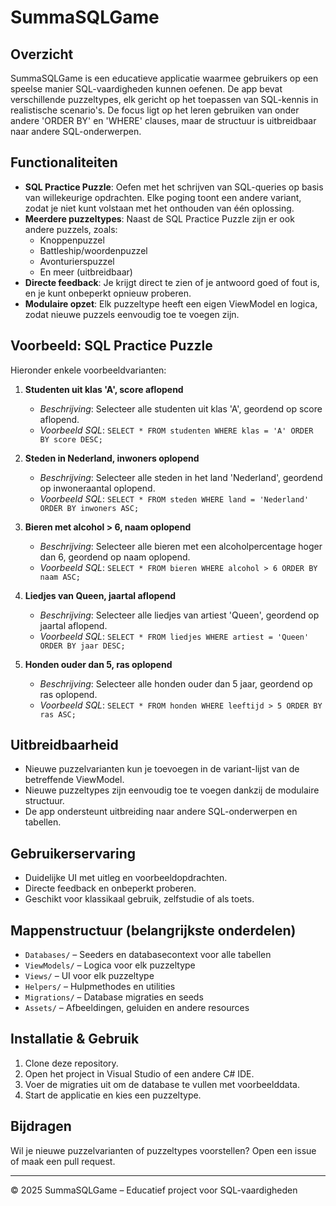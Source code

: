 # SummaSQLGame

## Overzicht
SummaSQLGame is een educatieve applicatie waarmee gebruikers op een speelse manier SQL-vaardigheden kunnen oefenen. De app bevat verschillende puzzeltypes, elk gericht op het toepassen van SQL-kennis in realistische scenario's. De focus ligt op het leren gebruiken van onder andere 'ORDER BY' en 'WHERE' clauses, maar de structuur is uitbreidbaar naar andere SQL-onderwerpen.

## Functionaliteiten
- **SQL Practice Puzzle**: Oefen met het schrijven van SQL-queries op basis van willekeurige opdrachten. Elke poging toont een andere variant, zodat je niet kunt volstaan met het onthouden van één oplossing.
- **Meerdere puzzeltypes**: Naast de SQL Practice Puzzle zijn er ook andere puzzels, zoals:
  - Knoppenpuzzel
  - Battleship/woordenpuzzel
  - Avonturierspuzzel
  - En meer (uitbreidbaar)
- **Directe feedback**: Je krijgt direct te zien of je antwoord goed of fout is, en je kunt onbeperkt opnieuw proberen.
- **Modulaire opzet**: Elk puzzeltype heeft een eigen ViewModel en logica, zodat nieuwe puzzels eenvoudig toe te voegen zijn.

## Voorbeeld: SQL Practice Puzzle
Hieronder enkele voorbeeldvarianten:

1. **Studenten uit klas 'A', score aflopend**
   - _Beschrijving_: Selecteer alle studenten uit klas 'A', geordend op score aflopend.
   - _Voorbeeld SQL_: `SELECT * FROM studenten WHERE klas = 'A' ORDER BY score DESC;`

2. **Steden in Nederland, inwoners oplopend**
   - _Beschrijving_: Selecteer alle steden in het land 'Nederland', geordend op inwoneraantal oplopend.
   - _Voorbeeld SQL_: `SELECT * FROM steden WHERE land = 'Nederland' ORDER BY inwoners ASC;`

3. **Bieren met alcohol > 6, naam oplopend**
   - _Beschrijving_: Selecteer alle bieren met een alcoholpercentage hoger dan 6, geordend op naam oplopend.
   - _Voorbeeld SQL_: `SELECT * FROM bieren WHERE alcohol > 6 ORDER BY naam ASC;`

4. **Liedjes van Queen, jaartal aflopend**
   - _Beschrijving_: Selecteer alle liedjes van artiest 'Queen', geordend op jaartal aflopend.
   - _Voorbeeld SQL_: `SELECT * FROM liedjes WHERE artiest = 'Queen' ORDER BY jaar DESC;`

5. **Honden ouder dan 5, ras oplopend**
   - _Beschrijving_: Selecteer alle honden ouder dan 5 jaar, geordend op ras oplopend.
   - _Voorbeeld SQL_: `SELECT * FROM honden WHERE leeftijd > 5 ORDER BY ras ASC;`

## Uitbreidbaarheid
- Nieuwe puzzelvarianten kun je toevoegen in de variant-lijst van de betreffende ViewModel.
- Nieuwe puzzeltypes zijn eenvoudig toe te voegen dankzij de modulaire structuur.
- De app ondersteunt uitbreiding naar andere SQL-onderwerpen en tabellen.

## Gebruikerservaring
- Duidelijke UI met uitleg en voorbeeldopdrachten.
- Directe feedback en onbeperkt proberen.
- Geschikt voor klassikaal gebruik, zelfstudie of als toets.

## Mappenstructuur (belangrijkste onderdelen)
- `Databases/` – Seeders en databasecontext voor alle tabellen
- `ViewModels/` – Logica voor elk puzzeltype
- `Views/` – UI voor elk puzzeltype
- `Helpers/` – Hulpmethodes en utilities
- `Migrations/` – Database migraties en seeds
- `Assets/` – Afbeeldingen, geluiden en andere resources

## Installatie & Gebruik
1. Clone deze repository.
2. Open het project in Visual Studio of een andere C# IDE.
3. Voer de migraties uit om de database te vullen met voorbeelddata.
4. Start de applicatie en kies een puzzeltype.

## Bijdragen
Wil je nieuwe puzzelvarianten of puzzeltypes voorstellen? Open een issue of maak een pull request.

---
© 2025 SummaSQLGame – Educatief project voor SQL-vaardigheden
